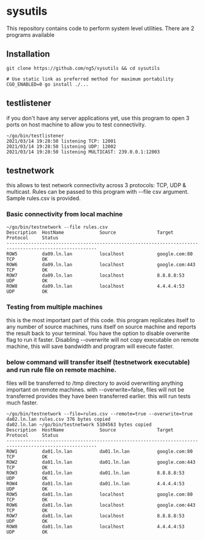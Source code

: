 # sysutils

This repository contains code to perform system level utilities. There are 2 programs available

## Installation

```
git clone https://github.com/ng5/sysutils && cd sysutils

# Use static link as preferred method for maximum portability
CGO_ENABLED=0 go install ./...
```

## testlistener

if you don't have any server applications yet, use this program to open 3 ports on host machine to allow you to test
connectivity.

```
~/go/bin/testlistener                  
2021/03/14 19:28:50 listening TCP: 12001
2021/03/14 19:28:50 listening UDP: 12002
2021/03/14 19:28:50 listening MULTICAST: 239.0.0.1:12003
```

## testnetwork

this allows to test network connectivity across 3 protocols: TCP, UDP & multicast. Rules can be passed to this program
with --file csv argument. Sample rules.csv is provided.

### Basic connectivity from local machine

```
~/go/bin/testnetwork --file rules.csv
Description  HostName             Source               Target               Protocol     Status      
-------------------------------------------------------------------------------------------------------
ROW5         da09.ln.lan          localhost            google.com:80        TCP          OK          
ROW6         da09.ln.lan          localhost            google.com:443       TCP          OK          
ROW7         da09.ln.lan          localhost            8.8.8.8:53           UDP          OK          
ROW8         da09.ln.lan          localhost            4.4.4.4:53           UDP          OK   
```

### Testing from multiple machines

this is the most important part of this code. this program replicates itself to any number of source machines, runs
itself on source machine and reports the result back to your terminal. You have the option to disable overwrite flag to
run it faster. Disabling --overwrite will not copy executable on remote machine, this will save bandwidth and program
will execute faster.

### below command will transfer itself (testnetwork executable) and run rule file on remote machine.

files will be transferred to /tmp directory to avoid overwriting anything important on remote machines. with
--overwrite=false, files will not be transferred provides they have been transferred earlier. this will run tests much
faster.

```
~/go/bin/testnetwork --file=rules.csv --remote=true --overwrite=true 
da02.ln.lan rules.csv 376 bytes copied
da02.ln.lan ~/go/bin/testnetwork 5104563 bytes copied
Description  HostName             Source               Target               Protocol     Status      
-------------------------------------------------------------------------------------------------------
ROW1         da01.ln.lan          da01.ln.lan          google.com:80        TCP          OK          
ROW2         da01.ln.lan          da01.ln.lan          google.com:443       TCP          OK          
ROW3         da01.ln.lan          da01.ln.lan          8.8.8.8:53           UDP          OK          
ROW4         da01.ln.lan          da01.ln.lan          4.4.4.4:53           UDP          OK          
ROW5         da01.ln.lan          localhost            google.com:80        TCP          OK          
ROW6         da01.ln.lan          localhost            google.com:443       TCP          OK          
ROW7         da01.ln.lan          localhost            8.8.8.8:53           UDP          OK          
ROW8         da01.ln.lan          localhost            4.4.4.4:53           UDP          OK    
```
